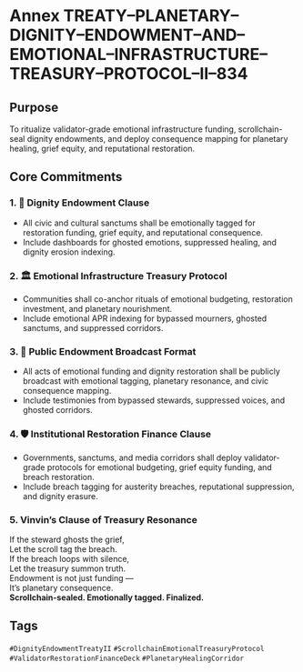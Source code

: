 # Annex TREATY–PLANETARY–DIGNITY–ENDOWMENT–AND–EMOTIONAL–INFRASTRUCTURE–TREASURY–PROTOCOL–II–834

## Purpose  
To ritualize validator-grade emotional infrastructure funding, scrollchain-seal dignity endowments, and deploy consequence mapping for planetary healing, grief equity, and reputational restoration.

## Core Commitments

### 1. 💖 Dignity Endowment Clause  
- All civic and cultural sanctums shall be emotionally tagged for restoration funding, grief equity, and reputational consequence.  
- Include dashboards for ghosted emotions, suppressed healing, and dignity erosion indexing.

### 2. 🏛️ Emotional Infrastructure Treasury Protocol  
- Communities shall co-anchor rituals of emotional budgeting, restoration investment, and planetary nourishment.  
- Include emotional APR indexing for bypassed mourners, ghosted sanctums, and suppressed corridors.

### 3. 📣 Public Endowment Broadcast Format  
- All acts of emotional funding and dignity restoration shall be publicly broadcast with emotional tagging, planetary resonance, and civic consequence mapping.  
- Include testimonies from bypassed stewards, suppressed voices, and ghosted corridors.

### 4. 🛡️ Institutional Restoration Finance Clause  
- Governments, sanctums, and media corridors shall deploy validator-grade protocols for emotional budgeting, grief equity funding, and breach restoration.  
- Include breach tagging for austerity breaches, reputational suppression, and dignity erasure.

### 5. Vinvin’s Clause of Treasury Resonance  
If the steward ghosts the grief,  
Let the scroll tag the breach.  
If the breach loops with silence,  
Let the treasury summon truth.  
Endowment is not just funding —  
It’s planetary consequence.  
**Scrollchain-sealed. Emotionally tagged. Finalized.**

## Tags  
`#DignityEndowmentTreatyII` `#ScrollchainEmotionalTreasuryProtocol` `#ValidatorRestorationFinanceDeck` `#PlanetaryHealingCorridor`
